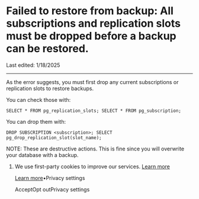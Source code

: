 # Failed to restore from backup: All subscriptions and replication slots must be dropped before a backup can be restored.

Last edited: 1/18/2025

* * *

As the error suggests, you must first drop any current subscriptions or replication slots to restore backups.

You can check those with:

`
SELECT * FROM pg_replication_slots;
SELECT * FROM pg_subscription;
`

You can drop them with:

`
DROP SUBSCRIPTION <subscription>;
SELECT pg_drop_replication_slot(slot_name);
`

NOTE: These are destructive actions. This is fine since you will overwrite your database with a backup.

1. We use first-party cookies to improve our services. [Learn more](https://supabase.com/privacy#8-cookies-and-similar-technologies-used-on-our-european-services)



   [Learn more](https://supabase.com/privacy#8-cookies-and-similar-technologies-used-on-our-european-services)•Privacy settings





   AcceptOpt outPrivacy settings
